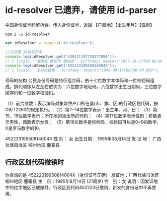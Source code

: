 # id-resolver 已遗弃，请使用 id-parser

中国身份证号码解析器，传入身份证号，返回 【户籍地】【出生年月】【性别】

```shell
npm i -S id-resolver
```

```javascript
var idResolver = require('id-resolver');

//只处理 18位字符串
console.log(idResolver.get('430421197710177894'));
// { locale: '湖南省 衡阳市 衡阳县', birthday: moment("1977-10-17T00:00:00.000"), sex: '男' }
console.log(idResolver.get('45222319950814004X'));
// { locale: '无对应数据', birthday: moment("1995-08-14T00:00:00.000"), sex: '女' }
```

号码的结构
公民身份号码是特征组合码，由十七位数字本体码和一位校验码组成。排列顺序从左至右依次为：六位数字地址码，八位数字出生日期码，三位数字顺序码和一位数字校验码。

（1）前六位数：表示编码对象常住户口所在县(市、旗、区)的行政区划代码，按GB/T2260的规定执行。
（2）第7~14位数字表示：出生年、月、日；
（3）第15、16位数字表示：所在地的派出所的代码；
（4）第17位数字表示性别：奇数表示男性，偶数表示女性；
（5）第18位数字是校检码：校检码可以是0~9的数字，X是罗马数字的10。

45222319950814004X
性    别： 女
出生日期： 1995年08月14日
发 证 地： 广西壮族自治区 柳州地区 鹿寨县

## 行政区划代码撤销时

你查询的是 45222319950814004X（身份证号正确）
发证地：广西壮族自治区 柳州地区 鹿寨县
生　日：1995年8月14日 (21周岁)
性　别：女
说明：因发证地中的红字地区已被撤并，行政区划代码452223已撤销，新发的身份证中不再使用。
